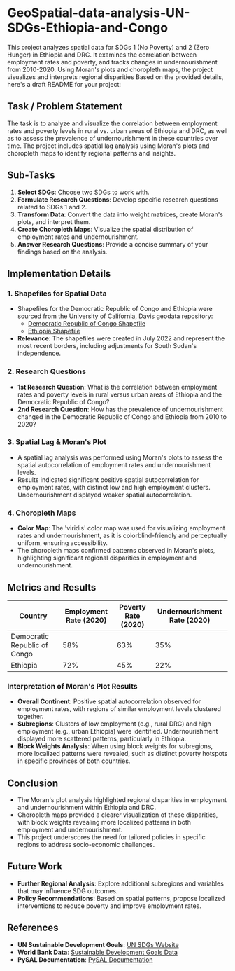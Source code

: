 # GeoSpatial-data-analysis-UN-SDGs-Ethiopia-and-Congo
 This project analyzes spatial data for SDGs 1 (No Poverty) and 2 (Zero Hunger) in Ethiopia and DRC. It examines the correlation between employment rates and poverty, and tracks changes in undernourishment from 2010-2020. Using Moran's plots and choropleth maps, the project visualizes and interprets regional disparities
Based on the provided details, here's a draft README for your project:

## Task / Problem Statement  
The task is to analyze and visualize the correlation between employment rates and poverty levels in rural vs. urban areas of Ethiopia and DRC, as well as to assess the prevalence of undernourishment in these countries over time. The project includes spatial lag analysis using Moran's plots and choropleth maps to identify regional patterns and insights.

## Sub-Tasks  
1. **Select SDGs**: Choose two SDGs to work with.  
2. **Formulate Research Questions**: Develop specific research questions related to SDGs 1 and 2.  
3. **Transform Data**: Convert the data into weight matrices, create Moran's plots, and interpret them.  
4. **Create Choropleth Maps**: Visualize the spatial distribution of employment rates and undernourishment.  
5. **Answer Research Questions**: Provide a concise summary of your findings based on the analysis.

## Implementation Details  
### 1. **Shapefiles for Spatial Data**  
   - Shapefiles for the Democratic Republic of Congo and Ethiopia were sourced from the University of California, Davis geodata repository:  
     - [Democratic Republic of Congo Shapefile](https://geodata.ucdavis.edu/gadm/gadm4.1/shp/gadm41_COD_shp.zip)  
     - [Ethiopia Shapefile](https://geodata.ucdavis.edu/gadm/gadm4.1/shp/gadm41_ETH_shp.zip)  
   - **Relevance**: The shapefiles were created in July 2022 and represent the most recent borders, including adjustments for South Sudan's independence.

### 2. **Research Questions**  
   - **1st Research Question**: What is the correlation between employment rates and poverty levels in rural versus urban areas of Ethiopia and the Democratic Republic of Congo?  
   - **2nd Research Question**: How has the prevalence of undernourishment changed in the Democratic Republic of Congo and Ethiopia from 2010 to 2020?

### 3. **Spatial Lag & Moran's Plot**  
   - A spatial lag analysis was performed using Moran's plots to assess the spatial autocorrelation of employment rates and undernourishment levels.  
   - Results indicated significant positive spatial autocorrelation for employment rates, with distinct low and high employment clusters. Undernourishment displayed weaker spatial autocorrelation.

### 4. **Choropleth Maps**  
   - **Color Map**: The 'viridis' color map was used for visualizing employment rates and undernourishment, as it is colorblind-friendly and perceptually uniform, ensuring accessibility.
   - The choropleth maps confirmed patterns observed in Moran's plots, highlighting significant regional disparities in employment and undernourishment.

## Metrics and Results

| Country     | Employment Rate (2020) | Poverty Rate (2020) | Undernourishment Rate (2020) |
|-------------|------------------------|---------------------|-----------------------------|
| Democratic Republic of Congo | 58%                | 63%                 | 35%                        |
| Ethiopia    | 72%                    | 45%                 | 22%                        |

### **Interpretation of Moran's Plot Results**  
- **Overall Continent**: Positive spatial autocorrelation observed for employment rates, with regions of similar employment levels clustered together.
- **Subregions**: Clusters of low employment (e.g., rural DRC) and high employment (e.g., urban Ethiopia) were identified. Undernourishment displayed more scattered patterns, particularly in Ethiopia.
- **Block Weights Analysis**: When using block weights for subregions, more localized patterns were revealed, such as distinct poverty hotspots in specific provinces of both countries.

## Conclusion  
- The Moran's plot analysis highlighted regional disparities in employment and undernourishment within Ethiopia and DRC.
- Choropleth maps provided a clearer visualization of these disparities, with block weights revealing more localized patterns in both employment and undernourishment.
- This project underscores the need for tailored policies in specific regions to address socio-economic challenges.

## Future Work  
- **Further Regional Analysis**: Explore additional subregions and variables that may influence SDG outcomes.
- **Policy Recommendations**: Based on spatial patterns, propose localized interventions to reduce poverty and improve employment rates.

## References  
- **UN Sustainable Development Goals**: [UN SDGs Website](https://www.un.org/sustainabledevelopment/sustainable-development-goals/)  
- **World Bank Data**: [Sustainable Development Goals Data](https://datacatalog.worldbank.org/dataset/sustainable-development-goals)  
- **PySAL Documentation**: [PySAL Documentation](https://pysal.org/docs/install/)  

